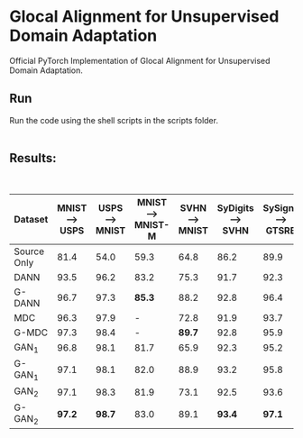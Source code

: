 # Glocal Alignment for Unsupervised Domain Adaptation
Official PyTorch Implementation of Glocal Alignment for Unsupervised Domain Adaptation.

## Run
Run the code using the shell scripts in the scripts folder.
<br>
<br>
## Results:
<br>

| Dataset    | MNIST &#10230; USPS | USPS &#10230; MNIST | MNIST &#10230; MNIST-M | SVHN &#10230; MNIST | SyDigits &#10230; SVHN | SySigns &#10230; GTSRB 
--- | --- | --- |--- |--- |--- |--- | 
Source Only | 81.4|54.0|59.3|64.8|86.2|89.9|
DANN | 93.5 | 96.2 | 83.2 | 75.3  | 91.7 | 92.3 |
G-DANN | 96.7 | 97.3 | **85.3** | 88.2  | 92.8 | 96.4 |
MDC | 96.3 | 97.9 | - | 72.8  | 91.9 | 93.7 |
G-MDC | 97.3 | 98.4 | - | **89.7** | 92.8 | 95.9 |
GAN<sub>1</sub> | 96.8 | 98.1 | 81.7 | 65.9   | 92.3 |  95.2 |
G-GAN<sub>1</sub> | 97.1 | 98.1 | 82.0 | 88.9   | 93.2 | 95.8 |
GAN<sub>2</sub> | 97.1 | 98.3 | 81.9 | 73.1   | 92.5 | 93.6 |
G-GAN<sub>2</sub> | **97.2** | **98.7** | 83.0 | 89.1 | **93.4** | **97.1** |
